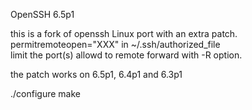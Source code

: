OpenSSH 6.5p1 

this is a fork of openssh Linux port with an extra patch.  permitremoteopen="XXX" in ~/.ssh/authorized_file  
limit the port(s) allowd to remote forward with -R option.

the patch works on 6.5p1, 6.4p1 and 6.3p1 


./configure
make 




